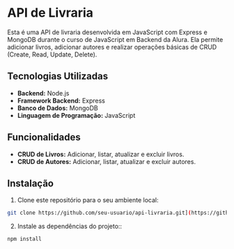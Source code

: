 # API de Livraria

Esta é uma API de livraria desenvolvida em JavaScript com Express e MongoDB durante o curso de JavaScript em Backend da Alura. Ela permite adicionar livros, adicionar autores e realizar operações básicas de CRUD (Create, Read, Update, Delete).

## Tecnologias Utilizadas

- **Backend:** Node.js
- **Framework Backend:** Express
- **Banco de Dados:** MongoDB
- **Linguagem de Programação:** JavaScript

## Funcionalidades

- **CRUD de Livros:** Adicionar, listar, atualizar e excluir livros.
- **CRUD de Autores:** Adicionar, listar, atualizar e excluir autores.

## Instalação

1. Clone este repositório para o seu ambiente local:

```bash
git clone https://github.com/seu-usuario/api-livraria.git](https://github.com/ThiagoMoura963/api-alurabooks.git
```
2. Instale as dependências do projeto::
```bash
npm install
```
